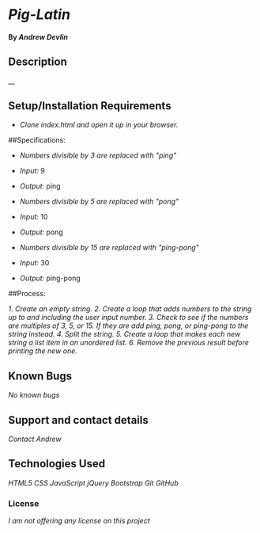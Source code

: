 # _Pig-Latin_

#### By _**Andrew Devlin**_

## Description

__

## Setup/Installation Requirements

* _Clone index.html and open it up in your browser._

##Specifications:

* _Numbers divisible by 3 are replaced with "ping"_
 * _Input:_ 9
 * _Output:_ ping

* _Numbers divisible by 5 are replaced with "pong"_
 * _Input:_ 10
 * _Output:_ pong

* _Numbers divisible by 15 are replaced with "ping-pong"_
* _Input:_ 30
* _Output:_ ping-pong

##Process:

_1. Create an empty string.
2. Create a loop that adds numbers to the string up to and including the user input number.
3. Check to see if the numbers are multiples of 3, 5, or 15. If they are add ping, pong, or ping-pong to the string instead.
4. Split the string.
5. Create a loop that makes each new string a list item in an unordered list.
6. Remove the previous result before printing the new one._

## Known Bugs

_No known bugs_

## Support and contact details

_Contact Andrew_

## Technologies Used

_HTML5_
_CSS_
_JavaScript_
_jQuery_
_Bootstrap_
_Git_
_GitHub_

### License

*I am not offering any license on this project*
